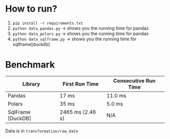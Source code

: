 How to run?
===========

1. `pip install -r requirements.txt`
2. `python data_pandas.py` -> shows you the running time for pandas
3. `python data_polars.py` -> shows you the running time for pandas
4. `python data_sqlframe.py` -> shows you the running time for sqlframe[duckdb]


Benchmark
=========


| Library             | First Run Time | Consecutive Run Time |
|---------------------|----------------|-----------------------|
| Pandas              | 17 ms          | 11.0 ms               |
| Polars              | 35 ms          | 5.0 ms                |
| SqlFrame [DuckDB]   | 2465 ms (2.46 s)| N/A                   |


Data is in `transformation/raw_data`